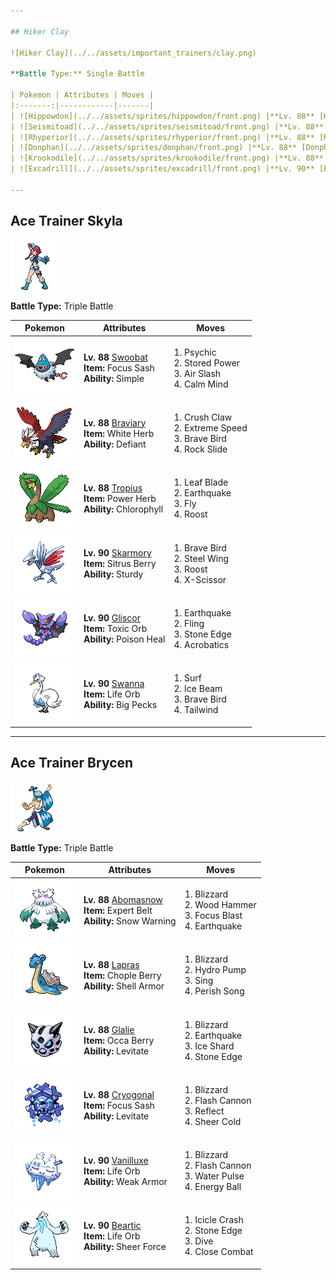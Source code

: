 ```yaml
---

## Hiker Clay

![Hiker Clay](../../assets/important_trainers/clay.png)

**Battle Type:** Single Battle

| Pokemon | Attributes | Moves |
|:-------:|------------|-------|
| ![Hippowdon](../../assets/sprites/hippowdon/front.png) |**Lv. 88** [Hippowdon](../../pokemon/hippowdon.md/)<br>**Item:** Passho Berry<br>**Ability:** Sand Stream | 1. Earthquake<br>2. Slack Off<br>3. Stone Edge<br>4. Crunch |
| ![Seismitoad](../../assets/sprites/seismitoad/front.png) |**Lv. 88** [Seismitoad](../../pokemon/seismitoad.md/)<br>**Item:** Rindo Berry<br>**Ability:** Water Absorb | 1. Earthquake<br>2. Muddy Water<br>3. Grass Knot<br>4. Drain Punch |
| ![Rhyperior](../../assets/sprites/rhyperior/front.png) |**Lv. 88** [Rhyperior](../../pokemon/rhyperior.md/)<br>**Item:** Life Orb<br>**Ability:** Solid Rock | 1. Earthquake<br>2. Stone Edge<br>3. Megahorn<br>4. Superpower |
| ![Donphan](../../assets/sprites/donphan/front.png) |**Lv. 88** [Donphan](../../pokemon/donphan.md/)<br>**Item:** Custap Berry<br>**Ability:** Sturdy | 1. Earthquake<br>2. Ice Shard<br>3. Endeavor<br>4. Stone Edge |
| ![Krookodile](../../assets/sprites/krookodile/front.png) |**Lv. 88** [Krookodile](../../pokemon/krookodile.md/)<br>**Item:** Chople Berry<br>**Ability:** Intimidate | 1. Earthquake<br>2. Crunch<br>3. Stone Edge<br>4. Outrage |
| ![Excadrill](../../assets/sprites/excadrill/front.png) |**Lv. 90** [Excadrill](../../pokemon/excadrill.md/)<br>**Item:** Air Balloon<br>**Ability:** Sand Rush | 1. Earthquake<br>2. Rock Slide<br>3. X-Scissor<br>4. Horn Drill |

---
```


## Ace Trainer Skyla

![Ace Trainer Skyla](../../assets/important_trainers/skyla.png)

**Battle Type:** Triple Battle

| Pokemon | Attributes | Moves |
|:-------:|------------|-------|
| ![Swoobat](../../assets/sprites/swoobat/front.png) |**Lv. 88** [Swoobat](../../pokemon/swoobat.md/)<br>**Item:** Focus Sash<br>**Ability:** Simple | 1. Psychic<br>2. Stored Power<br>3. Air Slash<br>4. Calm Mind |
| ![Braviary](../../assets/sprites/braviary/front.png) |**Lv. 88** [Braviary](../../pokemon/braviary.md/)<br>**Item:** White Herb<br>**Ability:** Defiant | 1. Crush Claw<br>2. Extreme Speed<br>3. Brave Bird<br>4. Rock Slide |
| ![Tropius](../../assets/sprites/tropius/front.png) |**Lv. 88** [Tropius](../../pokemon/tropius.md/)<br>**Item:** Power Herb<br>**Ability:** Chlorophyll | 1. Leaf Blade<br>2. Earthquake<br>3. Fly<br>4. Roost |
| ![Skarmory](../../assets/sprites/skarmory/front.png) |**Lv. 90** [Skarmory](../../pokemon/skarmory.md/)<br>**Item:** Sitrus Berry<br>**Ability:** Sturdy | 1. Brave Bird<br>2. Steel Wing<br>3. Roost<br>4. X-Scissor |
| ![Gliscor](../../assets/sprites/gliscor/front.png) |**Lv. 90** [Gliscor](../../pokemon/gliscor.md/)<br>**Item:** Toxic Orb<br>**Ability:** Poison Heal | 1. Earthquake<br>2. Fling<br>3. Stone Edge<br>4. Acrobatics |
| ![Swanna](../../assets/sprites/swanna/front.png) |**Lv. 90** [Swanna](../../pokemon/swanna.md/)<br>**Item:** Life Orb<br>**Ability:** Big Pecks | 1. Surf<br>2. Ice Beam<br>3. Brave Bird<br>4. Tailwind |

---

## Ace Trainer Brycen

![Ace Trainer Brycen](../../assets/important_trainers/brycen.png)

**Battle Type:** Triple Battle

| Pokemon | Attributes | Moves |
|:-------:|------------|-------|
| ![Abomasnow](../../assets/sprites/abomasnow/front.png) |**Lv. 88** [Abomasnow](../../pokemon/abomasnow.md/)<br>**Item:** Expert Belt<br>**Ability:** Snow Warning | 1. Blizzard<br>2. Wood Hammer<br>3. Focus Blast<br>4. Earthquake |
| ![Lapras](../../assets/sprites/lapras/front.png) |**Lv. 88** [Lapras](../../pokemon/lapras.md/)<br>**Item:** Chople Berry<br>**Ability:** Shell Armor | 1. Blizzard<br>2. Hydro Pump<br>3. Sing<br>4. Perish Song |
| ![Glalie](../../assets/sprites/glalie/front.png) |**Lv. 88** [Glalie](../../pokemon/glalie.md/)<br>**Item:** Occa Berry<br>**Ability:** Levitate | 1. Blizzard<br>2. Earthquake<br>3. Ice Shard<br>4. Stone Edge |
| ![Cryogonal](../../assets/sprites/cryogonal/front.png) |**Lv. 88** [Cryogonal](../../pokemon/cryogonal.md/)<br>**Item:** Focus Sash<br>**Ability:** Levitate | 1. Blizzard<br>2. Flash Cannon<br>3. Reflect<br>4. Sheer Cold |
| ![Vanilluxe](../../assets/sprites/vanilluxe/front.png) |**Lv. 90** [Vanilluxe](../../pokemon/vanilluxe.md/)<br>**Item:** Life Orb<br>**Ability:** Weak Armor | 1. Blizzard<br>2. Flash Cannon<br>3. Water Pulse<br>4. Energy Ball |
| ![Beartic](../../assets/sprites/beartic/front.png) |**Lv. 90** [Beartic](../../pokemon/beartic.md/)<br>**Item:** Life Orb<br>**Ability:** Sheer Force | 1. Icicle Crash<br>2. Stone Edge<br>3. Dive<br>4. Close Combat |

